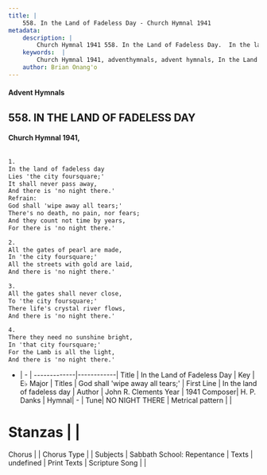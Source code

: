 ```yaml
---
title: |
    558. In the Land of Fadeless Day - Church Hymnal 1941
metadata:
    description: |
        Church Hymnal 1941 558. In the Land of Fadeless Day.  In the land of fadeless day  Lies 'the city foursquare;'  It shall never pass away,  And there is 'no night there.'  
    keywords:  |
        Church Hymnal 1941, adventhymnals, advent hymnals, In the Land of Fadeless Day, In the land of fadeless day. God shall 'wipe away all tears;' 
    author: Brian Onang'o
---
```


#### Advent Hymnals
## 558. IN THE LAND OF FADELESS DAY
####  Church Hymnal 1941,

```txt

1.
In the land of fadeless day 
Lies 'the city foursquare;' 
It shall never pass away, 
And there is 'no night there.' 
Refrain:
God shall 'wipe away all tears;' 
There's no death, no pain, nor fears; 
And they count not time by years, 
For there is 'no night there.' 

2.
All the gates of pearl are made, 
In 'the city foursquare;' 
All the streets with gold are laid, 
And there is 'no night there.' 

3.
All the gates shall never close, 
To 'the city foursquare;' 
There life's crystal river flows, 
And there is 'no night there.' 

4.
There they need no sunshine bright, 
In 'that city foursquare;' 
For the Lamb is all the light, 
And there is 'no night there.'

```

- |   -  |
-------------|------------|
Title | In the Land of Fadeless Day |
Key | E♭ Major |
Titles | God shall 'wipe away all tears;'  |
First Line | In the land of fadeless day |
Author | John R. Clements
Year | 1941
Composer| H. P. Danks |
Hymnal|  - |
Tune| NO NIGHT THERE |
Metrical pattern | |
# Stanzas |  |
Chorus |  |
Chorus Type |  |
Subjects | Sabbath School: Repentance |
Texts | undefined |
Print Texts | 
Scripture Song |  |
    
